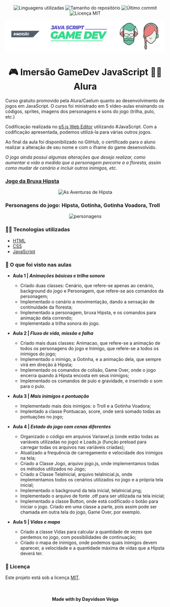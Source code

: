 <!-- Badges session -->
<p align="center">  
  <!-- languages -->
  <img src="https://img.shields.io/github/languages/count/dayvidsonveiga/imersao-gamedev-javascript-Alura?style=social" alt="Linguagens utilizadas">
  <!-- repo size -->
  <img src="https://img.shields.io/github/repo-size/dayvidsonveiga/imersao-gamedev-javascript-Alura?style=social" alt="Tamanho do repositório">
  <!-- last commit -->
  <img src="https://img.shields.io/github/last-commit/dayvidsonveiga/imersao-gamedev-javascript-Alura?style=social" alt="Último commit">
  <!-- licence MIT -->
  <img src="https://img.shields.io/github/license/dayvidsonveiga/imersao-gamedev-javascript-Alura?style=social" alt="Licença MIT">
</p>

<!--Banner session-->
<img src="./assets-readme/imersao-banner.png" alt="Imersão" title="Imersão GameDev Alura | A Bruxa Hipsta">

<!--About session-->
<h1 align="center">🎮 Imersão GameDev JavaScript 🧙‍♀️<br>Alura</h1>

Curso gratuito promovido pela Alura/Caelum quanto ao desenvolvimento de jogos em JavaScript. O curso foi ministrado em 5 vídeo-aulas ensinando os códigos, sprites, imagens dos personagens e sons do jogo (trilha, pulo, etc.)

Codificação realizada no [p5.js Web Editor](https://editor.p5js.org/) utilizando #JavaScript. Com a codificação apresentada, podemos utilizá-la para várias outros jogos.

Ao final da aula foi disponibilizado no GitHub, o certificado para o aluno realizar a alteração de seu nome e com o iframe do game desenvolvido.

<i>O jogo ainda possui algumas alterações que desejo realizar, como aumentar a vida a medida que a personagem percorre a a floresta, assim como mudar de cenário e incluir outros inimigos, etc.</i>

<h3><a href="https://abruxahipsta.vercel.app/">Jogo da Bruxa Hipsta</a></h3>
<p align="center"><img src="./assets-readme/hipsta.gif" alt="As Aventuras de Hipsta"></p>
<!-- <img src="https://imgur.com/cgDh3yV.png" alt="jogo"> -->

<h3>Personagens do jogo: Hipsta, Gotinha, Gotinha Voadora, Troll</h3>

<p align="center"><img src="https://i.imgur.com/2S3ULTS.png" alt="personagens" height="120px">


<h3>👨‍💻 Tecnologias utilizadas</h3>

- [HTML](https://developer.mozilla.org/en-US/docs/Glossary/HTML)
- [CSS](https://developer.mozilla.org/en-US/docs/Web/CSS)
- [JavaScript](https://developer.mozilla.org/en-US/docs/Web/JavaScript)


<h3>🚀 O que foi visto nas aulas</h3>

- <b>Aula 1 | <i>Animações básicas e trilha sonora</i></b>
	- Criado duas classes: Cenário, que refere-se apenas ao cenário, background do jogo e Personagem, que refere-se aos comandos da personagem;
	- Implementado o cenário a movimentação, dando a sensação de continuidade da floresta;
	- Implementado a personagem, bruxa Hipsta, e os comandos para animação dela correndo;
	- Implementado a trilha sonora do jogo.
  
- <b>Aula 2 | <i>Fluxo de vida, missão e falha</i></b>
	- Criado mais duas classes: Animacao, que refere-se a animação de todos os personagens do jogo e Inimigo, que refere-se a todos os inimigos do jogo;
	- Implementado o inimigo, a Gotinha, e a animação dela, que sempre virá em direção à Hipsta;
	- Implementado os comandos de colisão, Game Over, onde o jogo encerra quando à Hipsta encosta em seus inimigos;
	- Implementado os comandos de pulo e gravidade, e inserindo o som para o pulo.
  
- <b>Aula 3 | <i>Mais inimigos e pontuação</i></b>
	- Implementado mais dois inimigos: o Troll e a Gotinha Voadora;
	- Implentado a classe Pontuacao, score, onde será somado todas as pontuações no jogo;
  
- <b>Aula 4 | <i>Estado do jogo com cenas diferentes</i></b>
	- Organizado o código em arquivos Variavel.js (onde estão todas as variáveis utilizadas no jogo) e Loads.js (função preload para carregar todas os arquivos nas variáveis criadas);
	- Atualizado a frequência de carregamento e velocidade dos inimigos na tela;
	- Criado a Classe Jogo, arquivo jogo.js, onde implementamos todas os métodos utilizados no Jogo;
	- Criado a Classe TelaInicial, arquivo telaInicial.js, onde implementamos todos os cenários utilizados no jogo e a própria tela inicial;
	- Implementado o background da tela inicial, telaInicial.png;
	- Implementado o arquivo de fonte .otf para ser utilizada na tela inicial;
	- Implementado a classe Button, onde está codificado o botão para iniciar o jogo. Criado em uma classe a parte, pois assim pode ser chamada em outra tela do jogo, Game Over, por exemplo.
  
- <b>Aula 5 | <i>Vidas e mapa</i></b>
	- Criado a classe Vidas para calcular a quantidade de vezes que perdemos no jogo, com possibilidades de continuação;
	- Criado o mapa de inimigos, onde podemos quais inimigos devem aparecer, a velocidade e a quantidade máxima de vidas que a Hipsta deverá ter.


<!--License session-->
<h3>📝 Licença</h3>

Este projeto está sob a licença [MIT](./LICENSE).


<!--Bottom session-->
<br><h4 align=center>Made with by Dayvidson Veiga</h4>

